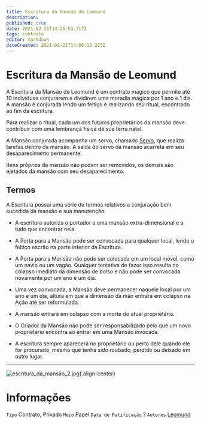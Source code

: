 ```yaml
---
title: Escritura da Mansão de Leomund
description: 
published: true
date: 2021-02-21T14:25:53.717Z
tags: contrato
editor: markdown
dateCreated: 2021-02-21T14:06:13.233Z
---
```


# Escritura da Mansão de Leomund
A Escritura da Mansão de Leomund é um contrato mágico que permite até 10 indivíduos conjurarem e dividirem uma moradia mágica por 1 ano e 1 dia. A mansão é conjurada lendo um feitiço e realizando seu ritual, encontrado ao fim da escritura.

Para realizar o ritual, cada um dos futuros proprietários da mansão deve contribuir com uma lembrança física de sua terra natal.

A Mansão conjurada acompanha um servo, chamado [Servo](http://localhost/en/individuos/servo), que realiza tarefas dentro da mansão. A saída do servo da mansão acarreta em seu desaparecimento permanente.

Itens próprios da mansão não podem ser removidos, os demais são ejetados da mansão com seu desaparecimento.

## Termos
A Escritura possui uma série de termos relativos a conjuração bem sucedida da mansão e sua manutenção:

- A escritura autoriza o portador a uma mansão extra-dimensional e a tudo que encontrar nela.

- A Porta para a Mansão pode ser convocada para qualquer local, lendo o feitiço escrito na parte inferior da Escritura.

- A Porta para a Mansão não pode ser colocada em um local móvel, como um navio ou um vagão. Qualquer tentativa de fazer isso resulta no colapso imediato da dimensão de bolso e não pode ser convocada novamente por um ano e um dia.

- Uma vez convocada, a Mansão deve permanecer naquele local por um ano e um dia, altura em que a dimensão da mão entrará em colapso na Ação até ser reformulada.

- A mansão entrará em colapso com a morte do atual proprietário.

- O Criador da Mansão não pode ser responsabilizado pelo que um novo proprietário encontra ao entrar em uma Mansão invocada.

- A escritura sempre aparecerá no proprietário ou perto dele quando ele for procurado, mesmo que tenha sido roubado, perdido ou deixado em outro lugar.

---

![escritura_da_mansão_2.jpg](/uploads/itens/escritura_da_mansão_2.jpg){.align-center}

# Informações
`Tipo` Contrato, Privado
`Meio` Papel 
`Data de Ratificação` ?
`Autores` [Leomund](http://localhost/en/individuos/leomund)
